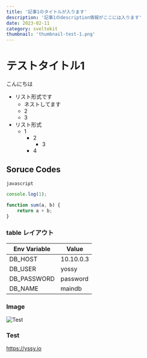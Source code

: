 ```yaml
---
title: '記事1のタイトルが入ります'
description: '記事1のdescription情報がここには入ります'
date: 2023-02-11
category: sveltekit
thumbnail: 'thumbnail-test-1.png'
---
```


# テストタイトル1

こんにちは

- リスト形式です
  - ネストしてます
  - 2
  - 3
- リスト形式
  - 1
    - 2
      - 3
    - 4

## Soruce Codes

`javascript`

```javascript
console.log(1);

function sum(a, b) {
	return a + b;
}
```

### table レイアウト

| Env Variable | Value     |
| ------------ | --------- |
| DB_HOST      | 10.10.0.3 |
| DB_USER      | yossy     |
| DB_PASSWORD  | password  |
| DB_NAME      | maindb    |

### Image

![Test](/images/test.png)

### Test

https://yssy.io
